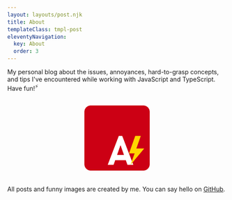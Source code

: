 ```yaml
---
layout: layouts/post.njk
title: About
templateClass: tmpl-post
eleventyNavigation:
  key: About
  order: 3
---
```


My personal blog about the issues, annoyances, hard-to-grasp concepts, and tips I've encountered while working with JavaScript and TypeScript. Have fun!<sup>⚡</sup> 

<br>
<div align="center">
        <img src="/img/AnnoyScript_logo.svg"  alt="AnnoyScript logo" height="150" width="150"/>
</div>
<br>

All posts and funny images are created by me. 
You can say hello on [GitHub](https://github.com/Megaemce).
